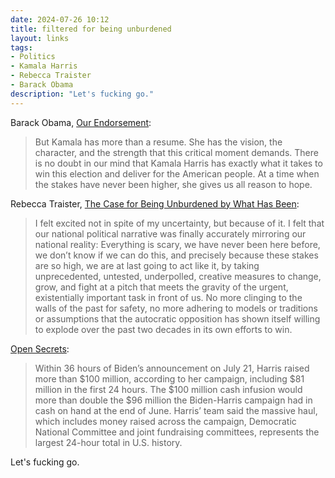 ```yaml
---
date: 2024-07-26 10:12 
title: filtered for being unburdened
layout: links
tags: 
- Politics
- Kamala Harris
- Rebecca Traister
- Barack Obama
description: "Let's fucking go."
---
```


Barack Obama, [Our Endorsement](https://barackobama.medium.com/our-endorsement-7d5a82ce010e):

> But Kamala has more than a resume. She has the vision, the character, and the strength that this critical moment demands. There is no doubt in our mind that Kamala Harris has exactly what it takes to win this election and deliver for the American people. At a time when the stakes have never been higher, she gives us all reason to hope.

Rebecca Traister, [The Case for Being Unburdened by What Has Been](https://nymag.com/intelligencer/article/the-thrill-of-taking-a-huge-risk-on-kamala-harris.html):

> I felt excited not in spite of my uncertainty, but because of it. I felt that our national political narrative was finally accurately mirroring our national reality: Everything is scary, we have never been here before, we don’t know if we can do this, and precisely because these stakes are so high, we are at last going to act like it, by taking unprecedented, untested, underpolled, creative measures to change, grow, and fight at a pitch that meets the gravity of the urgent, existentially important task in front of us. No more clinging to the walls of the past for safety, no more adhering to models or traditions or assumptions that the autocratic opposition has shown itself willing to explode over the past two decades in its own efforts to win.

[Open Secrets](https://www.opensecrets.org/news/2024/07/kamala-harris-drives-record-fundraising-after-biden-exit/):

> Within 36 hours of Biden’s announcement on July 21, Harris raised more than $100 million, according to her campaign, including $81 million in the first 24 hours. The $100 million cash infusion would more than double the $96 million the Biden-Harris campaign had in cash on hand at the end of June. Harris’ team said the massive haul, which includes money raised across the campaign, Democratic National Committee and joint fundraising committees, represents the largest 24-hour total in U.S. history. 

Let's fucking go.